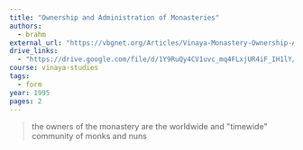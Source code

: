```yaml
---
title: "Ownership and Administration of Monasteries"
authors:
  - brahm
external_url: "https://vbgnet.org/Articles/Vinaya-Monastery-Ownership-Administration.pdf"
drive_links:
  - "https://drive.google.com/file/d/1Y9RuQy4CV1uvc_mq4FLxjUR4iF_IH1lY/view?usp=drivesdk"
course: vinaya-studies
tags:
  - form
year: 1995
pages: 2
---
```


> the owners of the monastery are the worldwide and "timewide" community of monks and nuns
